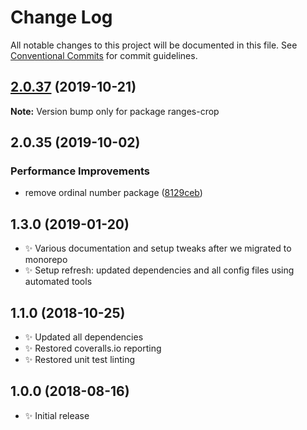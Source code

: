 # Change Log

All notable changes to this project will be documented in this file.
See [Conventional Commits](https://conventionalcommits.org) for commit guidelines.

## [2.0.37](https://gitlab.com/codsen/codsen/compare/ranges-crop@2.0.36...ranges-crop@2.0.37) (2019-10-21)

**Note:** Version bump only for package ranges-crop





## 2.0.35 (2019-10-02)

### Performance Improvements

- remove ordinal number package ([8129ceb](https://gitlab.com/codsen/codsen/commit/8129ceb))

## 1.3.0 (2019-01-20)

- ✨ Various documentation and setup tweaks after we migrated to monorepo
- ✨ Setup refresh: updated dependencies and all config files using automated tools

## 1.1.0 (2018-10-25)

- ✨ Updated all dependencies
- ✨ Restored coveralls.io reporting
- ✨ Restored unit test linting

## 1.0.0 (2018-08-16)

- ✨ Initial release
